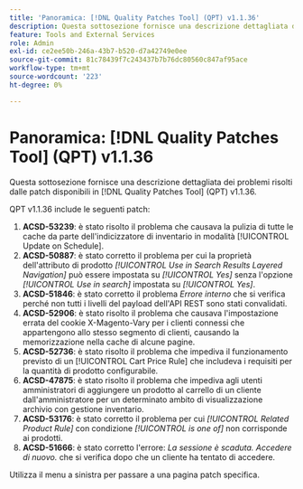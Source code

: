 ```yaml
---
title: 'Panoramica: [!DNL Quality Patches Tool] (QPT) v1.1.36'
description: Questa sottosezione fornisce una descrizione dettagliata dei problemi risolti dalle patch disponibili in  [!DNL Quality Patches Tool] (QPT) v1.1.36.
feature: Tools and External Services
role: Admin
exl-id: ce2ee50b-246a-43b7-b520-d7a42749e0ee
source-git-commit: 81c78439f7c243437b7b76dc80560c847af95ace
workflow-type: tm+mt
source-wordcount: '223'
ht-degree: 0%

---
```


# Panoramica: [!DNL Quality Patches Tool] (QPT) v1.1.36

Questa sottosezione fornisce una descrizione dettagliata dei problemi risolti dalle patch disponibili in [!DNL Quality Patches Tool] (QPT) v1.1.36.

QPT v1.1.36 include le seguenti patch:

1. **ACSD-53239**: è stato risolto il problema che causava la pulizia di tutte le cache da parte dell&#39;indicizzatore di inventario in modalità [!UICONTROL Update on Schedule].
1. **ACSD-50887**: è stato corretto il problema per cui la proprietà dell&#39;attributo di prodotto *[!UICONTROL Use in Search Results Layered Navigation]* può essere impostata su *[!UICONTROL Yes]* senza l&#39;opzione *[!UICONTROL Use in search]* impostata su *[!UICONTROL Yes]*.
1. **ACSD-51846**: è stato corretto il problema *Errore interno* che si verifica perché non tutti i livelli del payload dell&#39;API REST sono stati convalidati.
1. **ACSD-52906**: è stato risolto il problema che causava l&#39;impostazione errata del cookie X-Magento-Vary per i clienti connessi che appartengono allo stesso segmento di clienti, causando la memorizzazione nella cache di alcune pagine.
1. **ACSD-52736**: è stato risolto il problema che impediva il funzionamento previsto di un [!UICONTROL Cart Price Rule] che includeva i requisiti per la quantità di prodotto configurabile.
1. **ACSD-47875**: è stato risolto il problema che impediva agli utenti amministratori di aggiungere un prodotto al carrello di un cliente dall&#39;amministratore per un determinato ambito di visualizzazione archivio con gestione inventario.
1. **ACSD-53176**: è stato corretto il problema per cui *[!UICONTROL Related Product Rule]* con condizione *[!UICONTROL is one of]* non corrisponde ai prodotti.
1. **ACSD-51666**: è stato corretto l&#39;errore: *La sessione è scaduta. Accedere di nuovo.* che si verifica dopo che un cliente ha tentato di accedere.

Utilizza il menu a sinistra per passare a una pagina patch specifica.
